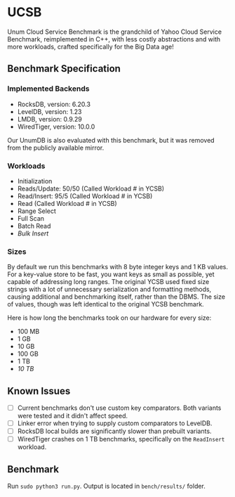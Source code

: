 # UCSB

Unum Cloud Service Benchmark is the grandchild of Yahoo Cloud Service Benchmark, reimplemented in C++, with less costly abstractions and with more workloads, crafted specifically for the Big Data age!

## Benchmark Specification

### Implemented Backends

* RocksDB, version: 6.20.3
* LevelDB, version: 1.23
* LMDB, version: 0.9.29
* WiredTiger, version: 10.0.0

Our UnumDB is also evaluated with this benchmark, but it was removed from the publicly available mirror.

### Workloads

* Initialization
* Reads/Update: 50/50 (Called Workload # in YCSB)
* Read/Insert: 95/5 (Called Workload # in YCSB)
* Read (Called Workload # in YCSB)
* Range Select
* Full Scan
* Batch Read
* *Bulk Insert*

### Sizes

By default we run this benchmarks with 8 byte integer keys and 1 KB values.
For a key-value store to be fast, you want keys as small as possible, yet capable of addressing long ranges.
The original YCSB used fixed size strings with a lot of unnecessary serialization and formatting methods, causing additional and benchmarking itself, rather than the DBMS.
The size of values, though was left identical to the original YCSB benchmark.

Here is how long the benchmarks took on our hardware for every size:

* 100 MB
* 1 GB
* 10 GB
* 100 GB
* 1 TB
* *10 TB*

## Known Issues

* [ ] Current benchmarks don't use custom key comparators. Both variants were tested and it didn't affect speed.
* [ ] Linker error when trying to supply custom comparators to LevelDB.
* [ ] RocksDB local builds are significantly slower than prebuilt variants.
* [ ] WiredTiger crashes on 1 TB benchmarks, specifically on the `ReadInsert` workload.

## Benchmark

Run `sudo python3 run.py`. Output is located in `bench/results/` folder.
